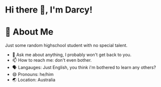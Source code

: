 # Hi there 👋, I'm Darcy!

# 🚀 About Me
Just some random highschool student with no special talent.

- 💬 Ask me about anything, I probably won't get back to you.
- 📫 How to reach me: don't even bother.
- 🗣 Langauges: Just English, you think i'm bothered to learn any others?
- 😄 Pronouns: he/him
- 🌏 Location: Australia
